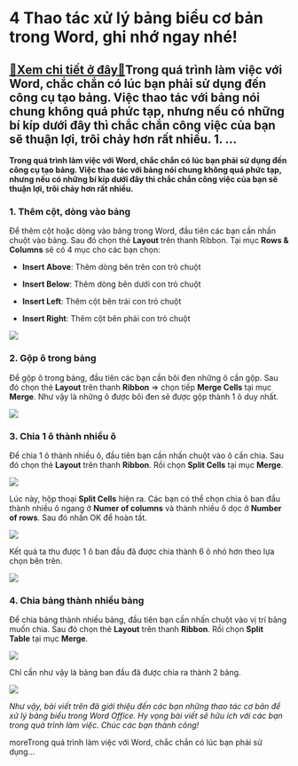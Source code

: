 4 Thao tác xử lý bảng biểu cơ bản trong Word, ghi nhớ ngay nhé!
===============================================================

[:gift:Xem chi tiết ở đây:gift:](https://hddtvn.com/4-thao-tac-xu-ly-bang-bieu-co-ban-trong-word-ghi-nho-ngay-nhe/)Trong quá trình làm việc với Word, chắc chắn có lúc bạn phải sử dụng đến công cụ tạo bảng. Việc thao tác với bảng nói chung không quá phức tạp, nhưng nếu có những bí kíp dưới đây thì chắc chắn công việc của bạn sẽ thuận lợi, trôi chảy hơn rất nhiều. 1. …
--------------------------------------------------------------------------------------------------------------------------------------------------------------------------------------------------------------------------------------------------------------

**Trong quá trình làm việc với Word, chắc chắn có lúc bạn phải sử dụng đến công cụ tạo bảng. Việc thao tác với bảng nói chung không quá phức tạp, nhưng nếu có những bí kíp dưới đây thì chắc chắn công việc của bạn sẽ thuận lợi, trôi chảy hơn rất nhiều.**


### 1. Thêm cột, dòng vào bảng


Để thêm cột hoặc dòng vào bảng trong Word, đầu tiên các bạn cần nhấn chuột vào bảng. Sau đó chọn thẻ **Layout** trên thanh Ribbon. Tại mục **Rows & Columns** sẽ có 4 mục cho các bạn chọn:




* **Insert Above**: Thêm dòng bên trên con trỏ chuột

* **Insert Below**: Thêm dòng bên dưới con trỏ chuột

* **Insert Left**: Thêm cột bên trái con trỏ chuột

* **Insert Right**: Thêm cột bên phải con trỏ chuột



[![](https://hddtvn.com/wp-content/uploads/2021/01/kwbWFEI.png)](https://hddtvn.com/wp-content/uploads/2021/01/kwbWFEI.png)


### 2. Gộp ô trong bảng


Để gộp ô trong bảng, đầu tiên các bạn cần bôi đen những ô cần gộp. Sau đó chọn thẻ **Layout** trên thanh **Ribbon** => chọn tiếp **Merge Cells** tại mục **Merge**. Như vậy là những ô được bôi đen sẽ được gộp thành 1 ô duy nhất.


![](https://hddtvn.com/wp-content/uploads/2021/01/AkvtsOv.png)


### 3. Chia 1 ô thành nhiều ô


Để chia 1 ô thành nhiều ô, đầu tiên bạn cần nhấn chuột vào ô cần chia. Sau đó chọn thẻ **Layout** trên thanh **Ribbon**. Rồi chọn **Split Cells** tại mục **Merge**.


![](https://hddtvn.com/wp-content/uploads/2021/01/D4DVjzR.png)


Lúc này, hộp thoại **Split Cells** hiện ra. Các bạn có thể chọn chia ô ban đầu thành nhiều ô ngang ở **Numer of columns** và thành nhiều ô dọc ở **Number of rows**. Sau đó nhấn OK để hoàn tất.


![](https://hddtvn.com/wp-content/uploads/2021/01/ITHUJum.png)


Kết quả ta thu được 1 ô ban đầu đã được chia thành 6 ô nhỏ hơn theo lựa chọn bên trên.


![](https://hddtvn.com/wp-content/uploads/2021/01/faxzbCG.png)


### 4. Chia bảng thành nhiều bảng


Để chia bảng thành nhiều bảng, đầu tiên bạn cần nhấn chuột vào vị trí bảng muốn chia. Sau đó chọn thẻ **Layout** trên thanh **Ribbon**. Rồi chọn **Split Table** tại mục **Merge**.


![](https://hddtvn.com/wp-content/uploads/2021/01/k67NmSC.png)


Chỉ cần như vậy là bảng ban đầu đã được chia ra thành 2 bảng.


![](https://hddtvn.com/wp-content/uploads/2021/01/Ii6xHfc.png)


*Như vậy, bài viết trên đã giới thiệu đến các bạn những thao tác cơ bản để xử lý bảng biểu trong Word Office. Hy vọng bài viết sẽ hữu ích với các bạn trong quá trình làm việc. Chúc các bạn thành công!*


moreTrong quá trình làm việc với Word, chắc chắn có lúc bạn phải sử dụng…

